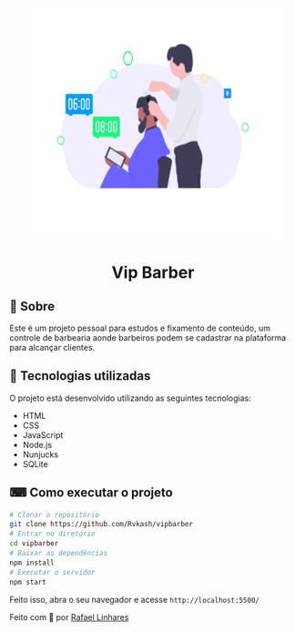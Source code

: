 <p align="center">
    <img src="public/assets/img.svg" width="450px">
</p>

<h1 align="center">
    Vip Barber
</h1>


## 📖 Sobre 
Este é um projeto pessoal para estudos e fixamento de conteúdo, um controle de barbearia aonde barbeiros podem se cadastrar na plataforma para alcançar clientes.
## 🚀 Tecnologias utilizadas
O projeto está desenvolvido utilizando as seguintes tecnologias:
- HTML
- CSS
- JavaScript
- Node.js 
- Nunjucks 
- SQLite 

## ⌨ Como executar o projeto
```bash
# Clonar o repositório
git clone https://github.com/Rvkash/vipbarber
# Entrar no diretório
cd vipbarber
# Baixar as dependências
npm install
# Executar o servidor
npm start
```
Feito isso, abra o seu navegador e acesse `http://localhost:5500/`



Feito com :blue_heart: por [Rafael Linhares](https://www.linkedin.com/in/rafael-linhares-js/)
